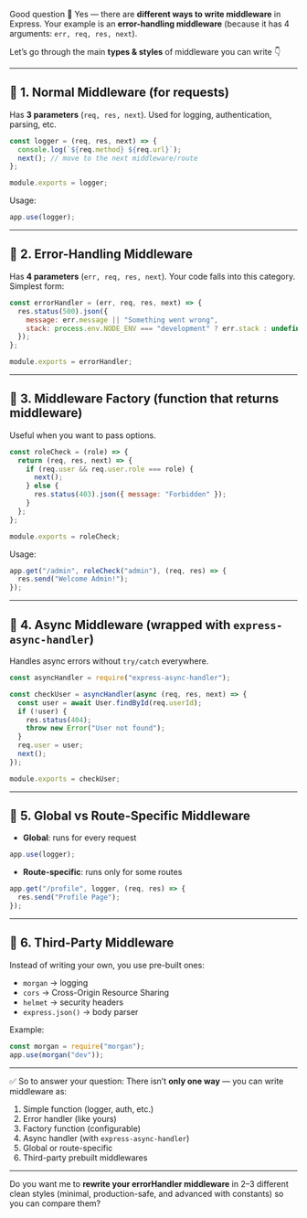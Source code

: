 Good question 🙌
Yes — there are **different ways to write middleware** in Express. Your example is an **error-handling middleware** (because it has 4 arguments: `err, req, res, next`).

Let’s go through the main **types & styles** of middleware you can write 👇

---

## 🔹 1. **Normal Middleware (for requests)**

Has **3 parameters** (`req, res, next`). Used for logging, authentication, parsing, etc.

```js
const logger = (req, res, next) => {
  console.log(`${req.method} ${req.url}`);
  next(); // move to the next middleware/route
};

module.exports = logger;
```

Usage:

```js
app.use(logger);
```

---

## 🔹 2. **Error-Handling Middleware**

Has **4 parameters** (`err, req, res, next`).
Your code falls into this category. Simplest form:

```js
const errorHandler = (err, req, res, next) => {
  res.status(500).json({
    message: err.message || "Something went wrong",
    stack: process.env.NODE_ENV === "development" ? err.stack : undefined,
  });
};

module.exports = errorHandler;
```

---

## 🔹 3. **Middleware Factory (function that returns middleware)**

Useful when you want to pass options.

```js
const roleCheck = (role) => {
  return (req, res, next) => {
    if (req.user && req.user.role === role) {
      next();
    } else {
      res.status(403).json({ message: "Forbidden" });
    }
  };
};

module.exports = roleCheck;
```

Usage:

```js
app.get("/admin", roleCheck("admin"), (req, res) => {
  res.send("Welcome Admin!");
});
```

---

## 🔹 4. **Async Middleware (wrapped with `express-async-handler`)**

Handles async errors without `try/catch` everywhere.

```js
const asyncHandler = require("express-async-handler");

const checkUser = asyncHandler(async (req, res, next) => {
  const user = await User.findById(req.userId);
  if (!user) {
    res.status(404);
    throw new Error("User not found");
  }
  req.user = user;
  next();
});

module.exports = checkUser;
```

---

## 🔹 5. **Global vs Route-Specific Middleware**

* **Global**: runs for every request

```js
app.use(logger);
```

* **Route-specific**: runs only for some routes

```js
app.get("/profile", logger, (req, res) => {
  res.send("Profile Page");
});
```

---

## 🔹 6. **Third-Party Middleware**

Instead of writing your own, you use pre-built ones:

* `morgan` → logging
* `cors` → Cross-Origin Resource Sharing
* `helmet` → security headers
* `express.json()` → body parser

Example:

```js
const morgan = require("morgan");
app.use(morgan("dev"));
```

---

✅ So to answer your question:
There isn’t **only one way** — you can write middleware as:

1. Simple function (logger, auth, etc.)
2. Error handler (like yours)
3. Factory function (configurable)
4. Async handler (with `express-async-handler`)
5. Global or route-specific
6. Third-party prebuilt middlewares

---

Do you want me to **rewrite your errorHandler middleware** in 2–3 different clean styles (minimal, production-safe, and advanced with constants) so you can compare them?
